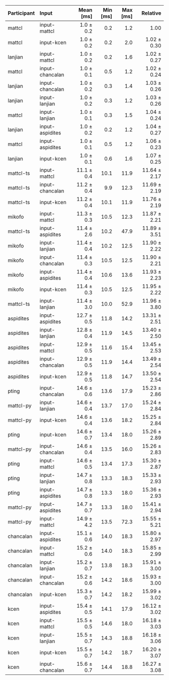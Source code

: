 | Participant | Input | Mean [ms] | Min [ms] | Max [ms] | Relative |
|:---|:---|---:|---:|---:|---:|
| mattcl | input-mattcl | 1.0 ± 0.2 | 0.2 | 1.2 | 1.00 |
| mattcl | input-kcen | 1.0 ± 0.2 | 0.2 | 2.0 | 1.02 ± 0.30 |
| lanjian | input-mattcl | 1.0 ± 0.2 | 0.2 | 1.6 | 1.02 ± 0.27 |
| mattcl | input-chancalan | 1.0 ± 0.1 | 0.5 | 1.2 | 1.02 ± 0.24 |
| lanjian | input-chancalan | 1.0 ± 0.2 | 0.3 | 1.4 | 1.03 ± 0.26 |
| lanjian | input-lanjian | 1.0 ± 0.2 | 0.3 | 1.2 | 1.03 ± 0.26 |
| mattcl | input-lanjian | 1.0 ± 0.1 | 0.3 | 1.5 | 1.04 ± 0.24 |
| lanjian | input-aspidites | 1.0 ± 0.2 | 0.2 | 1.2 | 1.04 ± 0.27 |
| mattcl | input-aspidites | 1.0 ± 0.1 | 0.5 | 1.2 | 1.06 ± 0.23 |
| lanjian | input-kcen | 1.0 ± 0.1 | 0.6 | 1.6 | 1.07 ± 0.25 |
| mattcl-ts | input-mattcl | 11.1 ± 0.4 | 10.1 | 11.9 | 11.64 ± 2.17 |
| mattcl-ts | input-chancalan | 11.2 ± 0.4 | 9.9 | 12.3 | 11.69 ± 2.19 |
| mattcl-ts | input-kcen | 11.2 ± 0.4 | 10.1 | 11.9 | 11.76 ± 2.19 |
| mikofo | input-mattcl | 11.3 ± 0.3 | 10.5 | 12.3 | 11.87 ± 2.21 |
| mattcl-ts | input-aspidites | 11.4 ± 2.6 | 10.2 | 47.9 | 11.89 ± 3.51 |
| mikofo | input-lanjian | 11.4 ± 0.4 | 10.2 | 12.5 | 11.90 ± 2.22 |
| mikofo | input-chancalan | 11.4 ± 0.3 | 10.5 | 12.5 | 11.90 ± 2.21 |
| mikofo | input-aspidites | 11.4 ± 0.4 | 10.6 | 13.6 | 11.93 ± 2.23 |
| mikofo | input-kcen | 11.4 ± 0.3 | 10.5 | 12.5 | 11.95 ± 2.22 |
| mattcl-ts | input-lanjian | 11.4 ± 3.0 | 10.0 | 52.9 | 11.96 ± 3.80 |
| aspidites | input-aspidites | 12.7 ± 0.5 | 11.8 | 14.2 | 13.31 ± 2.51 |
| aspidites | input-lanjian | 12.8 ± 0.4 | 11.9 | 14.5 | 13.40 ± 2.50 |
| aspidites | input-mattcl | 12.9 ± 0.5 | 11.6 | 15.4 | 13.45 ± 2.53 |
| aspidites | input-chancalan | 12.9 ± 0.5 | 11.9 | 14.4 | 13.49 ± 2.54 |
| aspidites | input-kcen | 12.9 ± 0.5 | 11.8 | 14.7 | 13.50 ± 2.54 |
| pting | input-chancalan | 14.6 ± 0.6 | 13.6 | 17.9 | 15.23 ± 2.86 |
| mattcl-py | input-lanjian | 14.6 ± 0.4 | 13.7 | 17.0 | 15.24 ± 2.84 |
| mattcl-py | input-kcen | 14.6 ± 0.4 | 13.6 | 18.2 | 15.25 ± 2.84 |
| pting | input-kcen | 14.6 ± 0.7 | 13.4 | 18.0 | 15.26 ± 2.89 |
| mattcl-py | input-chancalan | 14.6 ± 0.4 | 13.5 | 16.0 | 15.26 ± 2.83 |
| pting | input-mattcl | 14.6 ± 0.5 | 13.4 | 17.3 | 15.30 ± 2.87 |
| pting | input-lanjian | 14.7 ± 0.8 | 13.3 | 18.3 | 15.33 ± 2.93 |
| pting | input-aspidites | 14.7 ± 0.8 | 13.3 | 18.0 | 15.36 ± 2.93 |
| mattcl-py | input-aspidites | 14.7 ± 0.7 | 13.3 | 18.0 | 15.41 ± 2.94 |
| mattcl-py | input-mattcl | 14.9 ± 4.2 | 13.5 | 72.3 | 15.55 ± 5.21 |
| chancalan | input-aspidites | 15.1 ± 0.6 | 14.0 | 18.3 | 15.80 ± 2.97 |
| chancalan | input-mattcl | 15.2 ± 0.6 | 14.0 | 18.3 | 15.85 ± 2.99 |
| chancalan | input-lanjian | 15.2 ± 0.7 | 13.8 | 18.3 | 15.91 ± 3.00 |
| chancalan | input-chancalan | 15.2 ± 0.6 | 14.2 | 18.6 | 15.93 ± 3.00 |
| chancalan | input-kcen | 15.3 ± 0.7 | 14.2 | 18.2 | 15.99 ± 3.02 |
| kcen | input-aspidites | 15.4 ± 0.5 | 14.1 | 17.9 | 16.12 ± 3.02 |
| kcen | input-mattcl | 15.5 ± 0.5 | 14.6 | 18.0 | 16.18 ± 3.03 |
| kcen | input-lanjian | 15.5 ± 0.7 | 14.3 | 18.8 | 16.18 ± 3.06 |
| kcen | input-kcen | 15.5 ± 0.7 | 14.2 | 18.7 | 16.20 ± 3.07 |
| kcen | input-chancalan | 15.6 ± 0.7 | 14.4 | 18.8 | 16.27 ± 3.08 |
